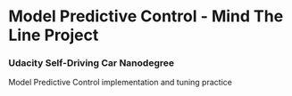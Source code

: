 # Model Predictive Control - Mind The Line Project
### Udacity Self-Driving Car Nanodegree

Model Predictive Control implementation and tuning practice
